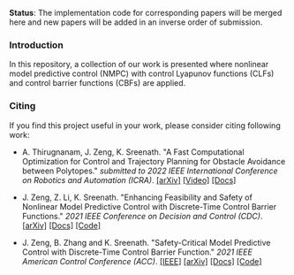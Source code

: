 **Status**: The implementation code for corresponding papers will be merged here and new papers will be added in an inverse order of submission.

### Introduction

In this repository, a collection of our work is presented where nonlinear model predictive control (NMPC) with control Lyapunov functions (CLFs) and control barrier functions (CBFs) are applied.

### Citing

If you find this project useful in your work, please consider citing following work:

* A. Thirugnanam, J. Zeng, K. Sreenath. "A Fast Computational Optimization for Control and Trajectory Planning for Obstacle Avoidance between Polytopes." *submitted to 2022 IEEE International Conference on Robotics and Automation (ICRA)*. [[arXiv]](https://arxiv.org/abs/2109.12313) [[Video]](https://youtu.be/wucophROPRY) [[Docs]]()

* J. Zeng, Z. Li, K. Sreenath. "Enhancing Feasibility and Safety of Nonlinear Model Predictive Control with Discrete-Time Control Barrier Functions." *2021 IEEE Conference on Decision and Control (CDC)*. [[arXiv]](https://arxiv.org/abs/2105.10596) [[Docs]](matlab/cdc2021/README.md) [[Code]](matlab/cdc2021)

* J. Zeng, B. Zhang and K. Sreenath. "Safety-Critical Model Predictive Control with Discrete-Time Control Barrier Function." *2021 IEEE American Control Conference (ACC)*. [[IEEE]](https://ieeexplore.ieee.org/document/9483029) [[arXiv]](https://arxiv.org/abs/2007.11718) [[Docs]](matlab/acc2021/README.md) [[Code]](matlab/acc2021)
